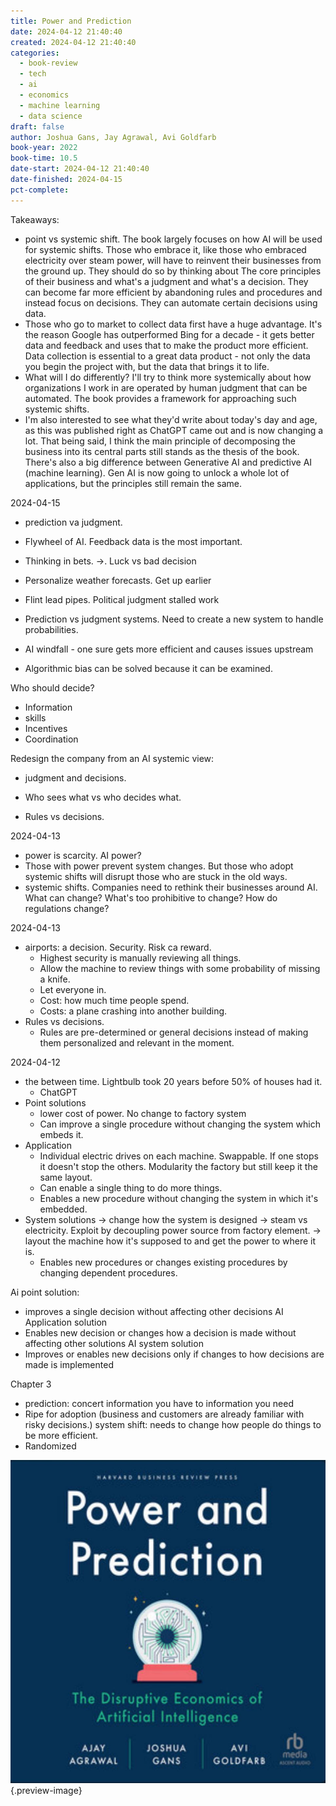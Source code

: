 ```yaml
---
title: Power and Prediction
date: 2024-04-12 21:40:40
created: 2024-04-12 21:40:40
categories:
  - book-review
  - tech
  - ai
  - economics
  - machine learning
  - data science
draft: false
author: Joshua Gans, Jay Agrawal, Avi Goldfarb
book-year: 2022
book-time: 10.5
date-start: 2024-04-12 21:40:40
date-finished: 2024-04-15
pct-complete:
---
```


Takeaways:

- point vs systemic shift. The book largely focuses on how AI will be used for systemic shifts. Those who embrace it, like those who embraced electricity over steam power, will have to reinvent their businesses from the ground up. They should do so by thinking about The core principles of their business and what's a judgment and what's a decision. They can become far more efficient by abandoning rules and procedures and instead focus on decisions. They can automate certain decisions using data. 
- Those who go to market to collect data first have a huge advantage. It's the reason Google has outperformed Bing for a decade - it gets better data and feedback and uses that to make the product more efficient. Data collection is essential to a great data product - not only the data you begin the project with, but the data that brings it to life. 
- What will I do differently? I'll try to think more systemically about how organizations I work in are operated by human judgment that can be automated. The book provides a framework for approaching such systemic shifts. 
- I'm also interested to see what they'd write about today's day and age, as this was published right as ChatGPT came out and is now changing a lot. That being said, I think the main principle of decomposing the business into its central parts still stands as the thesis of the book. There's also a big difference between Generative AI and predictive AI (machine learning). Gen AI is now going to unlock a whole lot of applications, but the principles still remain the same. 


2024-04-15

- prediction va judgment. 
- Flywheel of AI. Feedback data is the most important. 
- Thinking in bets. →. Luck vs bad decision

- Personalize weather forecasts. Get up earlier 
- Flint lead pipes. Political judgment stalled work
- Prediction vs judgment systems. Need to create a new system to handle probabilities. 
- AI windfall - one sure gets more efficient and causes issues upstream
- Algorithmic bias can be solved because it can be examined. 

Who should decide?
- Information
- skills
- Incentives
- Coordination 

Redesign the company from an AI systemic view:
- judgment and decisions. 

- Who sees what vs who decides what. 
- Rules vs decisions. 

2024-04-13

- power is scarcity. AI power?
- Those with power prevent system changes. But those who adopt systemic shifts will disrupt those who are stuck in the old ways. 
- systemic shifts. Companies need to rethink their businesses around AI. What can change? What's too prohibitive to change? How do regulations change?


2024-04-13

- airports: a decision. Security. Risk ca reward. 
	- Highest security is manually reviewing all things. 
	- Allow the machine to review things with some probability of missing a knife. 
	- Let everyone in. 
	- Cost: how much time people spend. 
	- Costs: a plane crashing into another building. 
- Rules vs decisions. 
	- Rules are pre-determined or general decisions instead of making them personalized and relevant in the moment. 


2024-04-12

- the between time. Lightbulb took 20 years before 50% of houses had it. 
	- ChatGPT 
- Point solutions 
	- lower cost of power. No change to factory system 
	- Can improve a single procedure without changing the system which embeds it. 
- Application 
	- Individual electric drives on each machine. Swappable. If one stops it doesn't stop the others. Modularity the factory but still keep it the same layout. 
	- Can enable a single thing to do more things. 
	- Enables a new procedure without changing the system in which it's embedded. 
- System solutions → change how the system is designed → steam vs electricity. Exploit by decoupling power source from factory element. → layout the machine how it's supposed to and get the power to where it is. 
	- Enables new procedures or changes existing procedures by changing dependent procedures. 


Ai point solution:
- improves a single decision without affecting other decisions 
AI Application solution 
- Enables new decision or changes how a decision is made without affecting other solutions 
AI system solution 
- Improves or enables new decisions only if changes to how decisions are made is implemented 

Chapter 3

- prediction: concert information you have to information you need 
- Ripe for adoption (business and customers are already familiar with risky decisions.) system shift: needs to change how people do things to be more efficient. 
- Randomized 





![Power and Prediction](../img/book-power-and-prediction.jpeg){.preview-image}